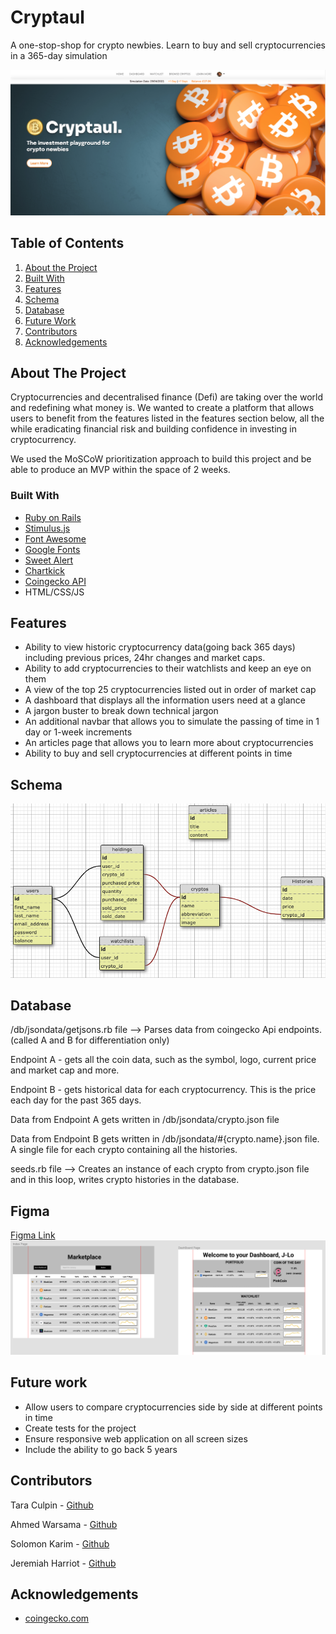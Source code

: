 # Cryptaul

A one-stop-shop for crypto newbies. Learn to buy and sell cryptocurrencies in a 365-day simulation

![Our Landing ](./public/cryptaullandingpage.png)

## Table of Contents

1. [About the Project](#about-the-project)
2. [Built With](#built-with)
3. [Features](#features)
4. [Schema](#schema)
5. [Database](#database)
6. [Future Work](#future-work)
7. [Contributors](#contributers)
8. [Acknowledgements](#acknowledgements)

## About The Project

Cryptocurrencies and decentralised finance (Defi) are taking over the world and redefining what money is. We wanted to create a platform that allows users to benefit from the features listed in the features section below, all the while eradicating financial risk and building confidence in investing in cryptocurrency.

We used the MoSCoW prioritization approach to build this project and be able to produce an MVP within the space of 2 weeks.

### Built With

- [Ruby on Rails](https://rubyonrails.org/)
- [Stimulus.js](https://stimulus.hotwired.dev/)
- [Font Awesome](https://fontawesome.com/)
- [Google Fonts](https://fonts.google.com/)
- [Sweet Alert](https://sweetalert.js.org/)
- [Chartkick](https://chartkick.com/)
- [Coingecko API](https://www.coingecko.com/en/api)
- HTML/CSS/JS

## Features

- Ability to view historic cryptocurrency data(going back 365 days) including previous prices, 24hr changes and market caps.
- Ability to add cryptocurrencies to their watchlists and keep an eye on them
- A view of the top 25 cryptocurrencies listed out in order of market cap
- A dashboard that displays all the information users need at a glance
- A jargon buster to break down technical jargon
- An additional navbar that allows you to simulate the passing of time in 1 day or 1-week increments
- An articles page that allows you to learn more about cryptocurrencies
- Ability to buy and sell cryptocurrencies at different points in time

## Schema

![Our schema](./public/dbschema.png)

## Database

/db/jsondata/getjsons.rb file --> Parses data from coingecko Api endpoints. (called A and B for differentiation only)

Endpoint A - gets all the coin data, such as the symbol, logo, current price and market cap and more. 

Endpoint B - gets historical data for each cryptocurrency. This is the price each day for the past 365 days.

Data from Endpoint A gets written in /db/jsondata/crypto.json file 

Data from Endpoint B gets written in /db/jsondata/#{crypto.name}.json file. A single file for each crypto containing all the histories.

seeds.rb file --> Creates an instance of each crypto from crypto.json file and in this loop, writes crypto histories in the database.


## Figma

[Figma Link](https://www.figma.com/file/xYLh2l3KfYkSFrs20UjMfb/CrypTaul?node-id=0%3A1)
![Our Figma](public/figma1.png)

## Future work

- Allow users to compare cryptocurrencies side by side at different points in time
- Create tests for the project
- Ensure responsive web application on all screen sizes
- Include the ability to go back 5 years

## Contributors

Tara Culpin - [Github](https://github.com/taramacu)

Ahmed Warsama - [Github](https://www.linkedin.com/in/awar7118/)

Solomon Karim - [Github](https://github.com/Solkarim91)

Jeremiah Harriot - [Github](https://github.com/britishninja47)

## Acknowledgements

- [coingecko.com](https://www.coingecko.com/en)
